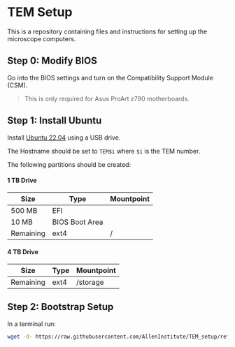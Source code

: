 # TEM Setup

This is a repository containing files and instructions for setting up the microscope computers.

## Step 0: Modify BIOS

Go into the BIOS settings and turn on the Compatibility Support Module (CSM).

> This is only required for Asus ProArt z790 motherboards.

## Step 1: Install Ubuntu

Install [Ubuntu 22.04](https://releases.ubuntu.com/22.04/ubuntu-22.04.5-desktop-amd64.iso) using a USB drive.

The Hostname should be set to `TEM$i` where `$i` is the TEM number.

The following partitions should be created:

#### 1 TB Drive

| Size      | Type           | Mountpoint |
| --------- | -------------- | ---------- |
| 500 MB    | EFI            |            |
| 10 MB     | BIOS Boot Area |            |
| Remaining | ext4           | /          |

#### 4 TB Drive

| Size      | Type | Mountpoint |
| --------- | ---- | ---------- |
| Remaining | ext4 | /storage   |

## Step 2: Bootstrap Setup

In a terminal run:

```bash
wget -O- https://raw.githubusercontent.com/AllenInstitute/TEM_setup/refs/heads/master/bootstrap.sh | sh
